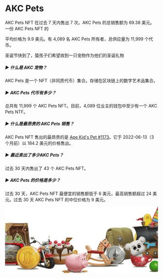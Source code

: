 # AKC Pets

AKC Pets NFT 在过去 7 天内售出 7 次。AKC Pets 的总销售额为 69.38 美元。一份 AKC Pets NFT 的

平均价格为 9.9 美元。有 4,089 名 AKC Pets 所有者，总供应量为 11,999 个代币。

圣诞节快到了，猿孩子们希望收到一只宠物作为他们的圣诞礼物

##### ▶ 什么是 AKC 宠物？

AKC Pets 是一个 NFT（非同质代币）集合。存储在区块链上的数字艺术品集合。



##### ▶ AKC Pets 代币有多少？

总共有 11,999 个 AKC Pets NFT。目前，4,089 位业主的钱包中至少有一个 AKC Pets NTF。



##### ▶ 什么是最昂贵的 AKC Pets 销售？

AKC Pets NFT 售出的最昂贵的是 [Ape Kid's Pet #1173](https://www.nft-stats.com/asset/0xd4c3c23349348fa67f6d044f1357c54d8e6a661b/1173)。它于 2022-06-13（3 个月前）以 184.2 美元的价格售出。



##### ▶ 最近卖出了多少AKC Pets？

过去 30 天内售出了 43 个 AKC Pets NFT。



##### ▶ AKC Pets 的价格是多少？

过去 30 天，AKC Pets NFT 最便宜的销售额低于 6 美元，最高销售额超过 24 美元。过去 30 天 AKC Pets NFT 的中位价格为 9 美元。

![NFT](7898_new.PNG)
